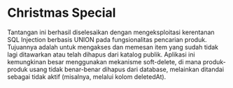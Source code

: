 # Christmas Special

Tantangan ini berhasil diselesaikan dengan mengeksploitasi kerentanan SQL Injection berbasis UNION pada fungsionalitas pencarian produk. Tujuannya adalah untuk mengakses dan memesan item yang sudah tidak lagi ditawarkan atau telah dihapus dari katalog publik. Aplikasi ini kemungkinan besar menggunakan mekanisme soft-delete, di mana produk-produk usang tidak benar-benar dihapus dari database, melainkan ditandai sebagai tidak aktif (misalnya, melalui kolom deletedAt).

